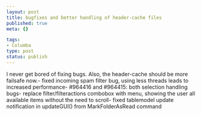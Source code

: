 ```yaml
--- 
layout: post
title: bugfixes and better handling of header-cache files
published: true
meta: {}

tags: 
- Columba
type: post
status: publish
---
```

I never get bored of fixing bugs. Also, the header-cache should be more failsafe now.-  fixed incoming spam filter bug, using less threads leads to increased performance-  #964416 and #964415: both selection handling bugs- replace filter/filteractions combobox with menu, showing the user all available items without the need to scroll- fixed tablemodel update notification in updateGUI() from MarkFolderAsRead command
